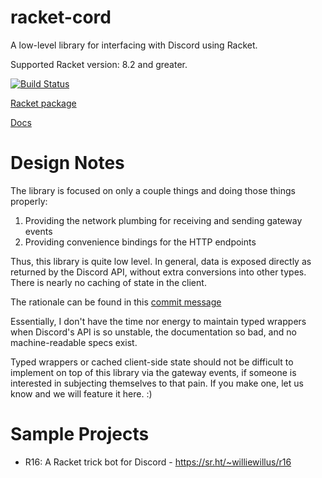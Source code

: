 # racket-cord

A low-level library for interfacing with Discord using Racket.

Supported Racket version: 8.2 and greater.

[![Build Status](https://github.com/nitros12/racket-cord/actions/workflows/ci.yml/badge.svg)](https://github.com/nitros12/racket-cord/actions/workflows/ci.yml)

[Racket package](https://pkgd.racket-lang.org/pkgn/package/racket-cord)

[Docs](https://docs.racket-lang.org/racket-cord/index.html)

# Design Notes
The library is focused on only a couple things and doing those things properly:
1. Providing the network plumbing for receiving and sending gateway events
2. Providing convenience bindings for the HTTP endpoints

Thus, this library is quite low level. In general, data is exposed directly as returned by the Discord API,
without extra conversions into other types. There is nearly no caching of state in the client.

The rationale can be found in this [commit message](https://github.com/simmsb/racket-cord/commit/64b8f1de97fccb01487571362e2b4bac749c3691)

Essentially, I don't have the time nor energy to maintain typed wrappers when Discord's API
is so unstable, the documentation so bad, and no machine-readable specs exist.

Typed wrappers or cached client-side state should not be difficult to implement on top of
this library via the gateway events, if someone is interested in subjecting themselves to that pain.
If you make one, let us know and we will feature it here. :)

# Sample Projects

* R16: A Racket trick bot for Discord - https://sr.ht/~williewillus/r16
